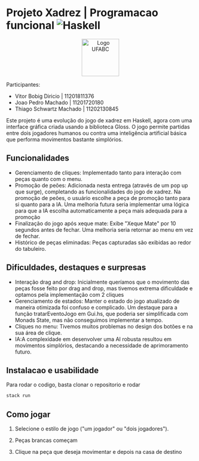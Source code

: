 # Projeto Xadrez | Programacao funcional ![Haskell](https://img.shields.io/badge/Haskell-5e5086?style=for-the-badge&logo=haskell&logoColor=white)

<p align="center">
<img src="https://i.ibb.co/0DkWq1G/Ufabc-logo.png" width="100" height="100" alt="Logo UFABC">
</p>

Participantes:

- Vitor Bobig Diricio | 11201811376
- Joao Pedro Machado | 11201720180
- Thiago Schwartz Machado | 11202130845

Este projeto é uma evolução do jogo de xadrez em Haskell, agora com uma interface gráfica criada usando a biblioteca Gloss. O jogo permite partidas entre dois jogadores humanos ou contra uma inteligência artificial básica que performa movimentos bastante simplórios.

## Funcionalidades

- Gerenciamento de cliques: Implementado tanto para interação com peças quanto com o menu.
- Promoção de peões: Adicionada nesta entrega (através de um pop up que surge), completando as funcionalidades do jogo de xadrez. Na promoção de peões, o usuário escolhe a peça de promoção tanto para si quanto para a IA. Uma melhoria futura seria implementar uma lógica para que a IA escolha automaticamente a peça mais adequada para a promoção
- Finalização do jogo após xeque mate: Exibe "Xeque Mate" por 10 segundos antes de fechar. Uma melhoria seria retornar ao menu em vez de fechar.
- Histórico de peças eliminadas: Peças capturadas são exibidas ao redor do tabuleiro.

## Dificuldades, destaques e surpresas

- Interação drag and drop: Inicialmente queríamos que o movimento das peças fosse feito por drag and drop, mas tivemos extrema dificuldade e optamos pela implementação com 2 cliques
- Gerenciamento de estados: Manter o estado do jogo atualizado de maneira otimizada foi confuso e complicado. Um destaque para a função tratarEventoJogo em Gui.hs, que poderia ser simplificada com Monads State, mas não conseguimos implementar a tempo.
- Cliques no menu: Tivemos muitos problemas no design dos botões e na sua área de clique.
- IA:A complexidade em desenvolver uma AI robusta resultou em movimentos simplórios, destacando a necessidade de aprimoramento futuro.

## Instalacao e usabilidade

Para rodar o codigo, basta clonar o repositorio e rodar

```bash
stack run
```

## Como jogar

1. Selecione o estilo de jogo ("um jogador" ou "dois jogadores").

2. Peças brancas começam

3. Clique na peça que deseja movimentar e depois na casa de destino
